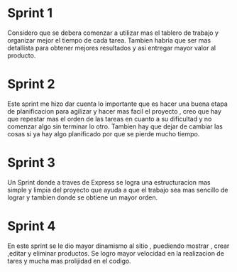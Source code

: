 # Sprint 1

Considero que se debera comenzar a utilizar mas el tablero de trabajo y organizar mejor el tiempo de cada tarea. Tambien habria que ser
mas detallista para obtener mejores resultados y asi entregar mayor valor al producto.

# Sprint 2

Este sprint me hizo dar cuenta lo importante que es hacer una buena etapa de planificacion para agilizar y hacer mas facil el proyecto , creo que hay que repestar mas el orden de las tareas en cuanto a su dificultad y no comenzar algo sin terminar lo otro.
Tambien hay que dejar de cambiar las cosas si ya hay algo planificado por que se pierde mucho tiempo.

# Sprint 3

Un Sprint donde a traves de Express se logra una estructuracion mas simple y limpia del proyecto que ayuda a que el trabajo sea mas sencillo de lograr y tambien donde se obtiene un mayor orden.

# Sprint 4

En este sprint se le dio mayor dinamismo al sitio , puediendo mostrar , crear ,editar y eliminar productos. Se logro mayor velocidad en la realizacion de tares y mucha mas prolijidad en el codigo.
